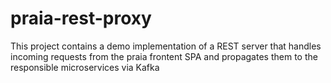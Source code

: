 # praia-rest-proxy
This project contains a demo implementation of a REST server that handles incoming requests from the praia frontent SPA and propagates them to the responsible microservices via Kafka
